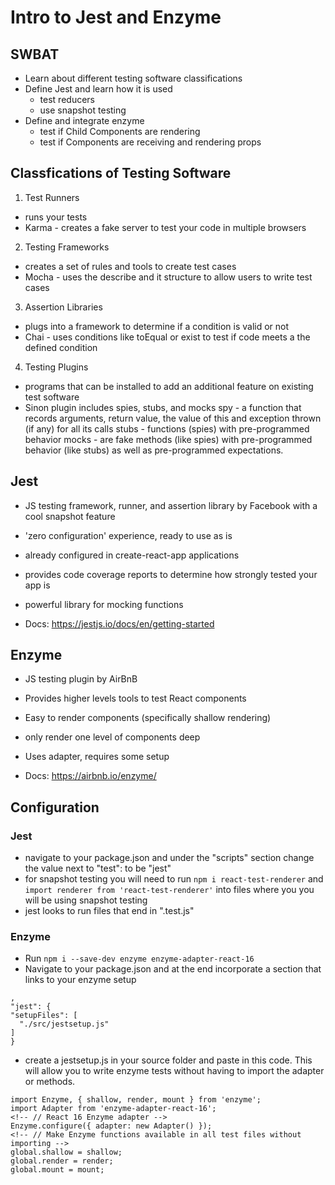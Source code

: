 # Intro to Jest and Enzyme

## SWBAT
- Learn about different testing software classifications
- Define Jest and learn how it is used
  - test reducers
  - use snapshot testing
- Define and integrate enzyme
  - test if Child Components are rendering
  - test if Components are receiving and rendering props


## Classfications of Testing Software

1. Test Runners
- runs your tests
- Karma - creates a fake server to test your code in multiple browsers

2. Testing Frameworks
- creates a set of rules and tools to create test cases
- Mocha - uses the describe and it structure to allow users to write test cases

3. Assertion Libraries
- plugs into a framework to determine if a condition is valid or not
- Chai - uses conditions like toEqual or exist to test if code meets a the defined condition

4. Testing Plugins
- programs that can be installed to add an additional feature on existing test software
- Sinon plugin includes spies, stubs, and mocks
  spy - a function that records arguments, return value, the value of this and exception thrown (if any) for all its calls
  stubs - functions (spies) with pre-programmed behavior
  mocks -  are fake methods (like spies) with pre-programmed behavior (like stubs) as well as pre-programmed expectations.

## Jest
- JS testing framework, runner, and assertion library by Facebook with a cool snapshot feature
- 'zero configuration' experience, ready to use as is
- already configured in create-react-app applications
- provides code coverage reports to determine how strongly tested your app is
- powerful library for mocking functions

- Docs: https://jestjs.io/docs/en/getting-started

## Enzyme
- JS testing plugin by AirBnB
- Provides higher levels tools to test React components
- Easy to render components (specifically shallow rendering)
- only render one level of components deep
- Uses adapter, requires some setup

- Docs: https://airbnb.io/enzyme/

## Configuration
### Jest
- navigate to your package.json and under the "scripts" section change the value next to "test": to be "jest"
- for snapshot testing you will need to run `npm i react-test-renderer`
and `import renderer from 'react-test-renderer'` into files where you you will be using snapshot testing
- jest looks to run files that end in ".test.js"

### Enzyme
- Run `npm i --save-dev enzyme enzyme-adapter-react-16`
- Navigate to your package.json and at the end incorporate a section that links to your enzyme setup
```
,
"jest": {
"setupFiles": [
  "./src/jestsetup.js"
]
}
```

- create a jestsetup.js in your source folder and paste in this code. This will allow you to write enzyme tests without having to import the adapter or methods.

```
import Enzyme, { shallow, render, mount } from 'enzyme';
import Adapter from 'enzyme-adapter-react-16';
<!-- // React 16 Enzyme adapter -->
Enzyme.configure({ adapter: new Adapter() });
<!-- // Make Enzyme functions available in all test files without importing -->
global.shallow = shallow;
global.render = render;
global.mount = mount;
```
